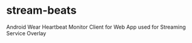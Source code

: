 # stream-beats
Android Wear Heartbeat Monitor Client for Web App used for Streaming Service Overlay
